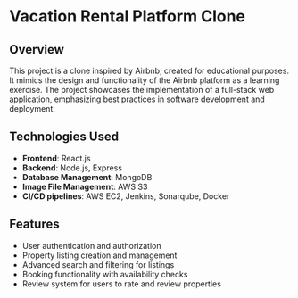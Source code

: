 # Vacation Rental Platform Clone

## Overview

This project is a clone inspired by Airbnb, created for educational purposes. It mimics the design and functionality of the Airbnb platform as a learning exercise. The project showcases the implementation of a full-stack web application, emphasizing best practices in software development and deployment.

## Technologies Used

- **Frontend**: React.js
- **Backend**: Node.js, Express
- **Database Management**: MongoDB
- **Image File Management**: AWS S3
- **CI/CD pipelines**: AWS EC2, Jenkins, Sonarqube, Docker

## Features

- User authentication and authorization
- Property listing creation and management
- Advanced search and filtering for listings
- Booking functionality with availability checks
- Review system for users to rate and review properties
